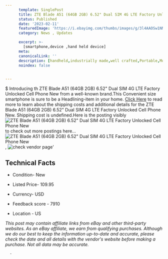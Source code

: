 ```yaml
---
      template: SinglePost
      title: ZTE Blade A51 (64GB 2GB) 6.52" Dual SIM 4G LTE Factory Unlocked Cell Phone New
      status: Published
      date: '2023-02-11'
      featuredImage: 'https://i.ebayimg.com/thumbs/images/g/3l4AAOSw1NNhAW7F/s-l225.jpg'
      category: News , Updates

      excerpt: >-
        [smartphone,device ,hand held device]
      meta:
      canonicalLink: ''
      description: [handheld,industrially made,well crafted,Portable,Mobile,Compact,Convenient,Lightweight,Maneuverable,Man-portable,Miniature,Carriable,Hand-held,Light,Holdable,Transportable,Mobile device,Pocket-sized,On-the-go,Wireless,Cordless,Compact size,Convenient size, smartphone,device ,hand held device]
      noindex: false
      

---
```

$
      Introducing th ZTE Blade A51 (64GB 2GB) 6.52" Dual SIM 4G LTE Factory Unlocked Cell Phone New from a well-known brand.This Convenient size smartphone is sure to be a Headlining-item in your home. [Click Here](https://www.ebay.com/itm/125724042195?hash=item1d45bca3d3%3Ag%3A3l4AAOSw1NNhAW7F&mkevt=1&mkcid=1&mkrid=711-53200-19255-0&campid=%253CePNCampaignId%253E&customid=%253CreferenceId%253E&toolid=10049) to read more to learn about the shipping costs and additional details for the ZTE Blade A51 (64GB 2GB) 6.52" Dual SIM 4G LTE Factory Unlocked Cell Phone New. Shipping cost is undefined.Here is the posting visibly ![ZTE Blade A51 (64GB 2GB) 6.52" Dual SIM 4G LTE Factory Unlocked Cell Phone New](https://i.ebayimg.com/thumbs/images/g/3l4AAOSw1NNhAW7F/s-l225.jpg) to check out more postings here... ![ZTE Blade A51 (64GB 2GB) 6.52" Dual SIM 4G LTE Factory Unlocked Cell Phone New](https://i.ebayimg.com/images/g/3l4AAOSw1NNhAW7F/s-l960.jpg), ![check vendor page](https://origin-galleryplus.ebayimg.com/ws/web/125724042195_2_0_1/225x225.jpg,https://origin-galleryplus.ebayimg.com/ws/web/125724042195_3_0_1/225x225.jpg,https://origin-galleryplus.ebayimg.com/ws/web/125724042195_4_0_1/225x225.jpg,https://origin-galleryplus.ebayimg.com/ws/web/125724042195_5_0_1/225x225.jpg,https://origin-galleryplus.ebayimg.com/ws/web/125724042195_6_0_1/225x225.jpg,https://origin-galleryplus.ebayimg.com/ws/web/125724042195_7_0_1/225x225.jpg)'

      

 ## Technical Facts 



     
      

 - Condition- New 


      

 - Listed Price- 109.95 


      

 - Currency- USD 


      

 - Feedback score - 7910 


      

 - Location - US 


      
      

 *_This post may contain affiliate links from eBay and other third-party websites. As an eBay affiliate, we earn from qualifying purchases. Although we do our best to keep the information up-to-date and accurate, please check the date and all details with the vendor's website before making a purchase. Not all data may be accurate._*




      -
